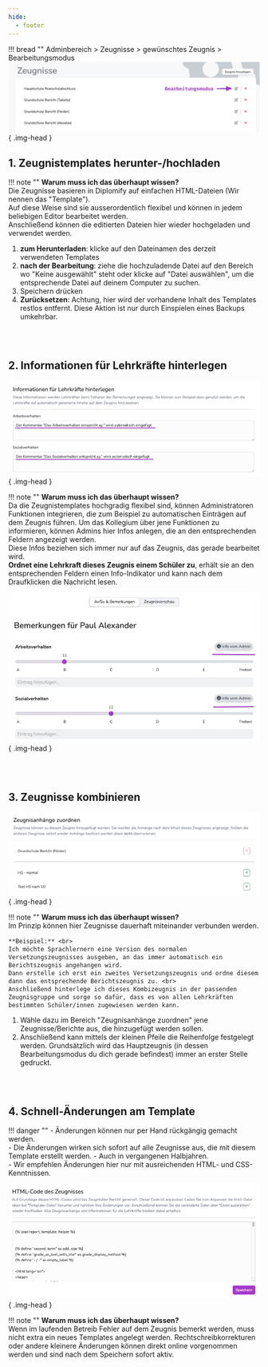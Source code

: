 ```yaml
---
hide:
  - footer
---
```

!!! bread ""
    Adminbereich > Zeugnisse > gewünschtes Zeugnis > Bearbeitungsmodus
![Templates editieren](../../img/01_Administration/reports_edit.png){ .img-head }

## 1. Zeugnistemplates herunter-/hochladen

!!! note ""
    **Warum muss ich das überhaupt wissen?**<br>
    Die Zeugnisse basieren in Diplomify auf einfachen HTML-Dateien (Wir nennen das "Template"). <br>
    Auf diese Weise sind sie ausserordentlich flexibel und können in jedem beliebigen Editor bearbeitet werden. <br>
    Anschließend können die editierten Dateien hier wieder hochgeladen und verwendet werden.

1. **zum Herunterladen**: klicke auf den Dateinamen des derzeit verwendeten Templates
2. **nach der Bearbeitung**: ziehe die hochzuladende Datei auf den Bereich wo "Keine ausgewählt" steht oder klicke auf "Datei auswählen", um die entsprechende Datei auf deinem Computer zu suchen.
3. Speichern drücken
3. **Zurücksetzen**: Achtung, hier wird der vorhandene Inhalt des Templates restlos entfernt. Diese Aktion ist nur durch Einspielen eines Backups umkehrbar.

<br>
<br>

## 2. Informationen für Lehrkräfte hinterlegen
![Admininfos](../../img/01_Administration/admininfos.png){ .img-head }

!!! note ""
    **Warum muss ich das überhaupt wissen?**<br>
    Da die Zeugnistemplates hochgradig flexibel sind, können Administratoren Funktionen integrieren, die zum Beispiel zu automatischen Einträgen auf dem Zeugnis führen.
    Um das Kollegium über jene Funktionen zu informieren, können Admins hier Infos anlegen, die an den entsprechenden Feldern angezeigt werden. <br>
    Diese Infos beziehen sich immer nur auf das Zeugnis, das gerade bearbeitet wird. <br>
    **Ordnet eine Lehrkraft dieses Zeugnis einem Schüler zu**, erhält sie an den entsprechenden Feldern einen Info-Indikator und kann nach dem Draufklicken die Nachricht lesen.


![Info-Indikator](../../img/01_Administration/info_indikator.png){ .img-head }

<br>
<br>

## 3. Zeugnisse kombinieren

![Kombizeugnisse](../../img/01_Administration/kombizeugnisse.png){ .img-head } 

!!! note ""
    **Warum muss ich das überhaupt wissen?**<br>
    Im Prinzip können hier Zeugnisse dauerhaft miteinander verbunden werden. <br>

    **Beispiel:** <br>
    Ich möchte Sprachlernern eine Version des normalen Versetzungszeugnisses ausgeben, an das immer automatisch ein Berichtszeugnis angehangen wird.
    Dann erstelle ich erst ein zweites Versetzungszeugnis und ordne diesem dann das entsprechende Berichtszeugnis zu. <br> 
    Anschließend hinterlege ich dieses Kombizeugnis in der passenden Zeugnisgruppe und sorge so dafür, dass es von allen Lehrkräften bestimmten Schüler/innen zugewiesen werden kann. 

1. Wähle dazu im Bereich "Zeugnisanhänge zuordnen" jene Zeugnisse/Berichte aus, die hinzugefügt werden sollen.
2. Anschließend kann mittels der kleinen Pfeile die Reihenfolge festgelegt werden. Grundsätzlich wird das Hauptzeugnis (in dessen Bearbeitungsmodus du dich gerade befindest) immer an erster Stelle gedruckt.

<br>
<br>

## 4. Schnell-Änderungen am Template
!!! danger ""
    - Änderungen können nur per Hand rückgängig gemacht werden. <br>
    - Die Änderungen wirken sich sofort auf alle Zeugnisse aus, die mit diesem Template erstellt werden. - Auch in vergangenen Halbjahren.<br>
    - Wir empfehlen Änderungen hier nur mit ausreichenden HTML- und CSS-Kenntnissen.<br>


![Admininfos](../../img/01_Administration/html_edit.png){ .img-head }

!!! note ""
    **Warum muss ich das überhaupt wissen?**<br>
    Wenn im laufenden Betreib Fehler auf dem Zeugnis bemerkt werden, muss nicht extra ein neues Templates angelegt werden.
    Rechtschreibkorrekturen oder andere kleinere Änderungen können direkt online vorgenommen werden und sind nach dem Speichern sofort aktiv.
